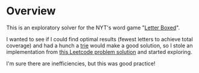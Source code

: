 # Overview

This is an exploratory solver for the NYT's word game "[Letter Boxed](https://www.nytimes.com/puzzles/letter-boxed)".

I wanted to see if I could find optimal results (fewest letters to achieve total coverage) and had a hunch a [trie](https://en.wikipedia.org/wiki/Trie) would make a good solution, so I stole an implementation from [this Leetcode problem solution](https://leetcode.com/problems/implement-trie-prefix-tree/discuss/58834/AC-Python-Solution) and started exploring.

I'm sure there are inefficiencies, but this was good practice!